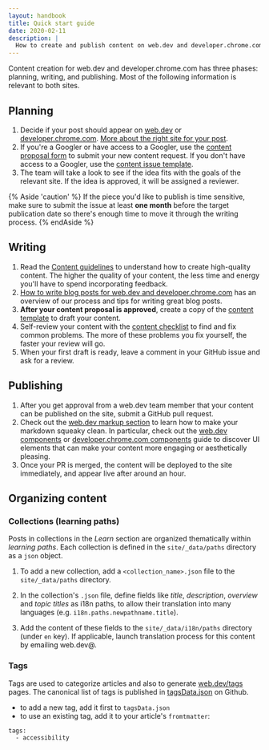```yaml
---
layout: handbook
title: Quick start guide
date: 2020-02-11
description: |
  How to create and publish content on web.dev and developer.chrome.com.
---
```


Content creation for web.dev and developer.chrome.com has three phases: planning, writing, and publishing. 
Most of the following information is relevant to both sites.

## Planning

1. Decide if your post should appear on [web.dev](https://web.dev) or [developer.chrome.com](https://developer.chrome.com). [More about the right site for your post](/handbook/writing-blog-posts#which-site).
1. If you're a Googler or have access to a Googler, use the [content proposal form][form] to submit
   your new content request. If you don't have access to a Googler, use the
   [content issue template](https://github.com/GoogleChrome/web.dev/issues/new?template=propose-new-content.md).
1. The team will take a look to see if the idea fits with the goals of the relevant site. If the idea is approved, it will be assigned a reviewer.

{% Aside 'caution' %}
If the piece you'd like to publish is time sensitive, make sure to submit the issue at least **one month** before the target publication date so there's enough time to move it through the writing process.
{% endAside %}

## Writing

1. Read the [Content guidelines](/handbook/#content-guidelines) to understand how to create high-quality
   content. The higher the quality of your content, the less time and energy you'll have to spend
   incorporating feedback.
1. [How to write blog posts for web.dev and developer.chrome.com](/handbook/writing-blog-posts) has an overview of our process and tips for writing great blog posts.
1. **After your content proposal is approved**, create a copy of the
   [content template][template] to draft your content.
1. Self-review your content with the [content checklist](/handbook/content-checklist) to find and fix
   common problems. The more of these problems you fix yourself, the faster your review will go.
1. When your first draft is ready, leave a comment in your GitHub issue and ask for a review.

## Publishing

1. After you get approval from a web.dev team member that your content can be published on the site,
   submit a GitHub pull request.
1. Check out the [web.dev markup section](/handbook/#web.dev-markup) to learn how to make your markdown squeaky clean.
   In particular, check out the [web.dev components](/handbook/web-dev-components/) or 
   [developer.chrome.com components](https://developer.chrome.com/docs/handbook/components/) guide
   to discover UI elements that can make your content more engaging or aesthetically pleasing.
1. Once your PR is merged, the content will be deployed to the site immediately, and appear live after around an hour.

## Organizing content

### Collections (learning paths)

Posts in collections in the *Learn* section are organized thematically within *learning paths*.
Each collection is defined in the `site/_data/paths` directory as a `json` object.

1. To add a new collection, add a `<collection_name>.json` file to the `site/_data/paths` directory.

1. In the collection's `.json` file, define fields like *title*, *description*, *overview* and *topic titles* as i18n paths, to allow their translation into many languages (e.g. `i18n.paths.newpathname.title`).

1. Add the content of these fields to the `site/_data/i18n/paths` directory (under `en` key).
If applicable, launch translation process for this content by emailing web.dev@.

### Tags

Tags are used to categorize articles and also to generate [web.dev/tags](/tags/) pages.
The canonical list of tags is published in [tagsData.json](https://github.com/GoogleChrome/web.dev/blob/main/src/site/_data/tagsData.json) on Github.

- to add a new tag, add it first to `tagsData.json`
- to use an existing tag, add it to your article's `fromtmatter`:
```bash
tags:
  - accessibility
```

[form]: https://docs.google.com/forms/d/e/1FAIpQLSc65CDClpUu7R2ECacLz3B1a6hOCWdFAk2vkWXIbZjzNSXq_Q/viewform?resourcekey=0-t3rJNkt5V2-iE2N42KhrhQ
[template]: https://docs.google.com/document/d/1lgaNIEnXZf-RB8_p9RK22QEgpXJqnu77pLWVWVy4nuw/edit?usp=sharing
